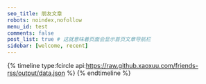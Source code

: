 ```yaml
---
seo_title: 朋友文章
robots: noindex,nofollow
menu_id: test
comments: false
post_list: true # 这就意味着页面会显示首页文章导航栏
sidebar: [welcome, recent]
---
```


{% timeline type:fcircle api:https://raw.github.xaoxuu.com/friends-rss/output/data.json %}
{% endtimeline %}